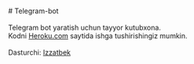 <br># Telegram-bot
<br>
<br>Telegram bot yaratish uchun tayyor kutubxona.
<br>Kodni <a href="https://heroku.com">Heroku.com</a> saytida ishga tushirishingiz mumkin.
<br>
<br>Dasturchi: <a href="https://t.me/izzatbe">Izzatbek</a>
